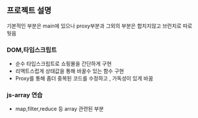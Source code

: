 
## 프로젝트 설명

기본적인 부분은 main에 있으나 proxy부분과 그외의 부분은  합치지않고 브런치로 따로 둿음

### DOM,타입스크립트

- 순수 타입스크립트로 쇼핑몰을 간단하게 구현
- 리액트스럽게 상태값을 통해 바꿀수 있는 함수 구현
-  Proxy를 통해 좀더 중복된 코드를 수정하고 , 가독성이 있게 바꿈


### js-array 연습
- map,filter,reduce 등 array 관련된 부분 
